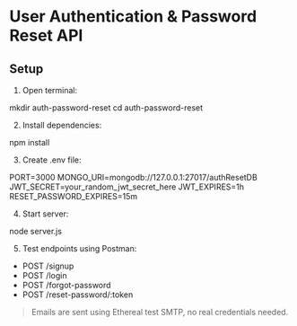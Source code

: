 # User Authentication & Password Reset API

## Setup

1. Open terminal:

mkdir auth-password-reset
cd auth-password-reset

2. Install dependencies:

npm install

3. Create .env file:

PORT=3000 MONGO_URI=mongodb://127.0.0.1:27017/authResetDB JWT_SECRET=your_random_jwt_secret_here JWT_EXPIRES=1h RESET_PASSWORD_EXPIRES=15m

4. Start server:

node server.js

5. Test endpoints using Postman:
- POST /signup
- POST /login
- POST /forgot-password
- POST /reset-password/:token

> Emails are sent using Ethereal test SMTP, no real credentials needed.